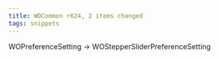 ```yaml
---
title: WOCommon r624, 2 items changed
tags: snippets
---
```


WOPreferenceSetting -&gt; WOStepperSliderPreferenceSetting
